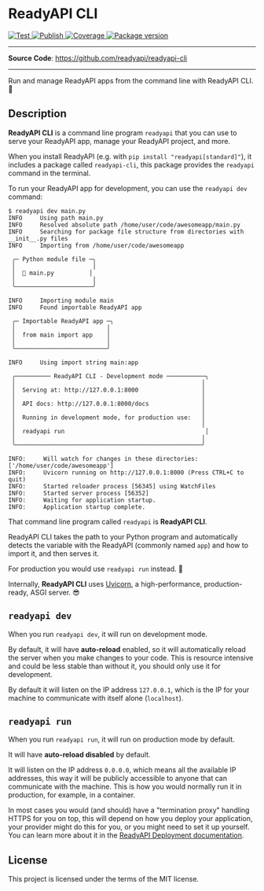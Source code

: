# ReadyAPI CLI

<a href="https://github.com/readyapi/readyapi-cli/actions/workflows/test.yml" target="_blank">
    <img src="https://github.com/readyapi/readyapi-cli/actions/workflows/test.yml/badge.svg" alt="Test">
</a>
<a href="https://github.com/readyapi/readyapi-cli/actions/workflows/publish.yml" target="_blank">
    <img src="https://github.com/readyapi/readyapi-cli/actions/workflows/publish.yml/badge.svg" alt="Publish">
</a>
<a href="https://coverage-badge.samuelcolvin.workers.dev/redirect/readyapi/readyapi-cli" target="_blank">
    <img src="https://coverage-badge.samuelcolvin.workers.dev/readyapi/readyapi-cli.svg" alt="Coverage">
<a href="https://pypi.org/project/readyapi-cli" target="_blank">
    <img src="https://img.shields.io/pypi/v/readyapi-cli?color=%2334D058&label=pypi%20package" alt="Package version">
</a>

---

**Source Code**: <a href="https://github.com/readyapi/readyapi-cli" target="_blank">https://github.com/readyapi/readyapi-cli</a>

---

Run and manage ReadyAPI apps from the command line with ReadyAPI CLI. 🚀

## Description

**ReadyAPI CLI** is a command line program `readyapi` that you can use to serve your ReadyAPI app, manage your ReadyAPI project, and more.

When you install ReadyAPI (e.g. with `pip install "readyapi[standard]"`), it includes a package called `readyapi-cli`, this package provides the `readyapi` command in the terminal.

To run your ReadyAPI app for development, you can use the `readyapi dev` command:

<div class="termy">

```console
$ readyapi dev main.py
INFO     Using path main.py
INFO     Resolved absolute path /home/user/code/awesomeapp/main.py
INFO     Searching for package file structure from directories with __init__.py files
INFO     Importing from /home/user/code/awesomeapp

 ╭─ Python module file ─╮
 │                      │
 │  🐍 main.py          │
 │                      │
 ╰──────────────────────╯

INFO     Importing module main
INFO     Found importable ReadyAPI app

 ╭─ Importable ReadyAPI app ─╮
 │                          │
 │  from main import app    │
 │                          │
 ╰──────────────────────────╯

INFO     Using import string main:app

 ╭────────── ReadyAPI CLI - Development mode ───────────╮
 │                                                     │
 │  Serving at: http://127.0.0.1:8000                  │
 │                                                     │
 │  API docs: http://127.0.0.1:8000/docs               │
 │                                                     │
 │  Running in development mode, for production use:   │
 │                                                     │
 │  readyapi run                                        │
 │                                                     │
 ╰─────────────────────────────────────────────────────╯

INFO:     Will watch for changes in these directories: ['/home/user/code/awesomeapp']
INFO:     Uvicorn running on http://127.0.0.1:8000 (Press CTRL+C to quit)
INFO:     Started reloader process [56345] using WatchFiles
INFO:     Started server process [56352]
INFO:     Waiting for application startup.
INFO:     Application startup complete.
```

</div>

That command line program called `readyapi` is **ReadyAPI CLI**.

ReadyAPI CLI takes the path to your Python program and automatically detects the variable with the ReadyAPI (commonly named `app`) and how to import it, and then serves it.

For production you would use `readyapi run` instead. 🚀

Internally, **ReadyAPI CLI** uses <a href="https://www.uvicorn.org" class="external-link" target="_blank">Uvicorn</a>, a high-performance, production-ready, ASGI server. 😎

## `readyapi dev`

When you run `readyapi dev`, it will run on development mode.

By default, it will have **auto-reload** enabled, so it will automatically reload the server when you make changes to your code. This is resource intensive and could be less stable than without it, you should only use it for development.

By default it will listen on the IP address `127.0.0.1`, which is the IP for your machine to communicate with itself alone (`localhost`).

## `readyapi run`

When you run `readyapi run`, it will run on production mode by default.

It will have **auto-reload disabled** by default.

It will listen on the IP address `0.0.0.0`, which means all the available IP addresses, this way it will be publicly accessible to anyone that can communicate with the machine. This is how you would normally run it in production, for example, in a container.

In most cases you would (and should) have a "termination proxy" handling HTTPS for you on top, this will depend on how you deploy your application, your provider might do this for you, or you might need to set it up yourself. You can learn more about it in the <a href="https://readyapi.khulnasoft.com/deployment/" class="external-link" target="_blank">ReadyAPI Deployment documentation</a>.

## License

This project is licensed under the terms of the MIT license.
